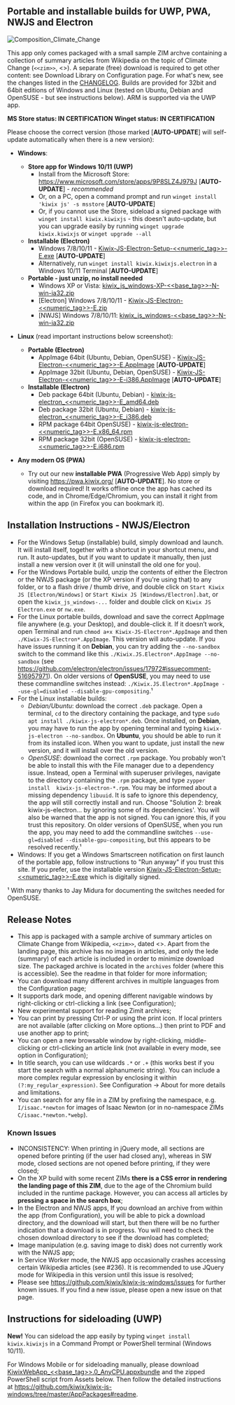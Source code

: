 ## Portable and installable builds for UWP, PWA, NWJS and Electron

![Composition_Climate_Change](https://user-images.githubusercontent.com/4304337/156934052-9260c976-095a-4309-9dcc-a7c307f7575d.png)

This app only comes packaged with a small sample ZIM archve containing a collection of summary articles from Wikipedia on the topic of Climate Change (`<<zim>>`, <<date>>). A separate (free) download is required to get other content: see Download Library on Configuration page. For what's new, see the changes listed in the [CHANGELOG](https://github.com/kiwix/kiwix-js-windows/blob/master/CHANGELOG.md). Builds are provided for 32bit and 64bit editions of Windows and Linux (tested on Ubuntu, Debian and OpenSUSE - but see instructions below). ARM is supported via the UWP app.

**MS Store status: IN CERTIFICATION**
**Winget status: IN CERTIFICATION**

Please choose the correct version (those marked [**AUTO-UPDATE**] will self-update automatically when there is a new version):

* **Windows**:
  - **Store app for Windows 10/11 (UWP)**
    + Install from the Microsoft Store: https://www.microsoft.com/store/apps/9P8SLZ4J979J [**AUTO-UPDATE**] - *recommended*
    + Or, on a PC, open a command prompt and run `winget install 'kiwix js' -s msstore` [**AUTO-UPDATE**]
    + Or, if you cannot use the Store, sideload a signed package with `winget install kiwix.kiwixjs` - this doesn't auto-update, but you can upgrade easily by running `winget upgrade kiwix.kiwixjs` or `winget upgrade --all`
  - **Installable (Electron)**
    + Windows 7/8/10/11 - [Kiwix-JS-Electron-Setup-<<numeric_tag>>-E.exe](https://github.com/kiwix/kiwix-js-windows/releases/download/v<<base_tag>>/Kiwix-JS-Electron-Setup-<<numeric_tag>>-E.exe) [**AUTO-UPDATE**]
    + Alternatively, run `winget install kiwix.kiwixjs.electron` in a Windows 10/11 Terminal [**AUTO-UPDATE**]
  - **Portable - just unzip, no install needed**
    + Windows XP or Vista: [kiwix_js_windows-XP-<<base_tag>>-N-win-ia32.zip](https://github.com/kiwix/kiwix-js-windows/releases/download/v<<base_tag>>/kiwix_js_windows-XP-<<base_tag>>-N-win-ia32.zip)
    + [Electron] Windows 7/8/10/11 - [Kiwix-JS-Electron-<<numeric_tag>>-E.zip](https://github.com/kiwix/kiwix-js-windows/releases/download/v<<base_tag>>/Kiwix-JS-Electron-<<numeric_tag>>-E.zip)
    + [NWJS] Windows 7/8/10/11: [kiwix_js_windows-<<base_tag>>-N-win-ia32.zip](https://github.com/kiwix/kiwix-js-windows/releases/download/v<<base_tag>>/kiwix_js_windows-<<base_tag>>-N-win-ia32.zip)
* **Linux** (read important instructions below screenshot):
  - **Portable (Electron)**
    + AppImage 64bit (Ubuntu, Debian, OpenSUSE) - [Kiwix-JS-Electron-<<numeric_tag>>-E.AppImage](https://github.com/kiwix/kiwix-js-windows/releases/download/v<<base_tag>>/Kiwix-JS-Electron-<<numeric_tag>>-E.AppImage) [**AUTO-UPDATE**]
    + AppImage 32bit (Ubuntu, Debian, OpenSUSE) - [Kiwix-JS-Electron-<<numeric_tag>>-E-i386.AppImage](https://github.com/kiwix/kiwix-js-windows/releases/download/v<<base_tag>>/Kiwix-JS-Electron-<<numeric_tag>>-E-i386.AppImage) [**AUTO-UPDATE**]
  - **Installable (Electron)**
    + Deb package 64bit (Ubuntu, Debian) - [kiwix-js-electron_<<numeric_tag>>-E_amd64.deb](https://github.com/kiwix/kiwix-js-windows/releases/download/v<<base_tag>>/kiwix-js-electron_<<numeric_tag>>-E_amd64.deb)
    + Deb package 32bit (Ubuntu, Debian) - [kiwix-js-electron_<<numeric_tag>>-E_i386.deb](https://github.com/kiwix/kiwix-js-windows/releases/download/v<<base_tag>>/kiwix-js-electron_<<numeric_tag>>-E_i386.deb)
    + RPM package 64bit OpenSUSE) - [kiwix-js-electron-<<numeric_tag>>-E.x86_64.rpm](https://github.com/kiwix/kiwix-js-windows/releases/download/v<<base_tag>>/kiwix-js-electron-<<numeric_tag>>-E.x86_64.rpm)
    + RPM package 32bit (OpenSUSE) - [kiwix-js-electron-<<numeric_tag>>-E.i686.rpm](https://github.com/kiwix/kiwix-js-windows/releases/download/v<<base_tag>>/kiwix-js-electron-<<numeric_tag>>-E.i686.rpm)

* **Any modern OS (PWA)**
  + Try out our new **installable PWA** (Progressive Web App) simply by visiting https://pwa.kiwix.org/ [**AUTO-UPDATE**]. No store or download required! It works offline once the app has cached its code, and in Chrome/Edge/Chromium, you can install it right from within the app (in Firefox you can bookmark it).

## Installation Instructions - NWJS/Electron

* For the Windows Setup (installable) build, simply download and launch. It will install itself, together with a shortcut in your shortcut menu, and run. It auto-updates, but if you want to update it manually, then just install a new version over it (it will uninstall the old one for you).
* For the Windows Portable build, unzip the contents of either the Electron or the NWJS package (or the XP version if you're using that) to any folder, or to a flash drive / thumb drive, and double click on `Start Kiwix JS [Electron/Windows]` or `Start Kiwix JS [Windows/Electron].bat`, or open the `kiwix_js_windows-...` folder and double click on `Kiwix JS Electron.exe` or `nw.exe`.
* For the Linux portable builds, download and save the correct AppImage file anywhere (e.g. your Desktop), and double-click it. If it doesn’t work, open Terminal and run `chmod a+x Kiwix-JS-Electron*.AppImage` and then `./Kiwix-JS-Electron*.AppImage`. This version will auto-update. If you have issues running it on **Debian**, you can try adding the `--no-sandbox` switch to the command like this `./Kiwix.JS.Electron*.AppImage --no-sandbox` (see https://github.com/electron/electron/issues/17972#issuecomment-516957971). On older versions of **OpenSUSE**, you may need to use these commandline switches instead: `./Kiwix.JS.Electron*.AppImage --use-gl=disabled --disable-gpu-compositing`.¹
* For the Linux installable builds:
  + _Debian/Ubuntu_: download the correct `.deb` package. Open a terminal, `cd` to the directory containing the package, and type `sudo apt install ./kiwix-js-electron*.deb`. Once installed, on **Debian**, you may have to run the app by opening terminal and typing `kiwix-js-electron --no-sandbox`. On **Ubuntu**, you should be able to run it from its installed icon. When you want to update, just install the new version, and it will install over the old version.
  + _OpenSUSE_: download the correct `.rpm` package. You probably won't be able to install this with the File manager due to a dependency issue. Instead, open a Terminal with superuser privileges, navigate to the directory containing the `.rpm` package, and type `zypper install  kiwix-js-electron-*.rpm`. You may be informed about a missing dependency `libuuid`. It is safe to ignore this dependency, the app will still correctly install and run. Choose "Solution 2: break kiwix-js-electron... by ignoring some of its dependencies'. You will also be warned that the app is not signed. You can ignore this, if you trust this repository. On older versions of OpenSUSE, when you run the app, you may need to add the commandline switches `--use-gl=disabled --disable-gpu-compositing`, but this appears to be resolved recently.¹
* Windows: If you get a Windows Smartscreen notification on first launch of the portable app, follow instructions to "Run anyway" if you trust this site. If you prefer, use the installable version [Kiwix-JS-Electron-Setup-<<numeric_tag>>-E.exe](https://github.com/kiwix/kiwix-js-windows/releases/download/v<<base_tag>>/Kiwix-JS-Electron-Setup-<<numeric_tag>>-E.exe) which is digitally signed.

¹ With many thanks to Jay Midura for documenting the switches needed for OpenSUSE.

## Release Notes

* This app is packaged with a sample archive of summary articles on Climate Change from Wikipedia, `<<zim>>`, dated <<date>>. Apart from the landing page, this archive has no images in articles, and only the lede (summary) of each article is included in order to minimize download size. The packaged archive is located in the `archives` folder (where this is accessible). See the readme in that folder for more information;
* You can download many different archives in multiple languages from the Configuration page;
* It supports dark mode, and opening different navigable windows by right-clicking or ctrl-clicking a link (see Configuration);
* New experimental support for reading Zimit archives;
* You can print by pressing Ctrl-P or using the print icon. If local printers are not available (after clicking on More options...) then print to PDF and use another app to print;
* You can open a new browsable window by right-clicking, middle-clicking or ctrl-clicking an article link (not available in every mode, see option in Configuration);
* In title search, you can use wildcards `.*` or `.+` (this works best if you start the search with a normal alphanumeric string). You can include a more complex regular expression by enclosing it within `(?:my_regular_expression)`. See Configuration -> About for more details and limitations.
* You can search for any file in a ZIM by prefixing the namespace, e.g. `I/isaac.*newton` for images of Isaac Newton (or in no-namespace ZIMs `C/isaac.*newton.*webp`).

### Known Issues

* INCONSISTENCY: When printing in jQuery mode, all sections are opened before printing (if the user had closed any), whereas in SW mode, closed sections are not opened before printing, if they were closed;
* On the XP build with some recent ZIMs __there is a CSS error in rendering the landing page of this ZIM__, due to the age of the Chromium build included in the runtime package. However, you can access all articles by __pressing a space in the search box__;
* In the Electron and NWJS apps, If you download an archive from within the app (from Configuration), you will be able to pick a download directory, and the download will start, but then there will be no further indication that a download is in progress. You will need to check the chosen download directory to see if the download has completed;
* Image manipulation (e.g. saving image to disk) does not currently work with the NWJS app;
* In Service Worker mode, the NWJS app occasionally crashes accessing certain Wikipedia articles (see #236). It is recommended to use JQuery mode for Wikipedia in this version until this issue is resolved;
* Please see https://github.com/kiwix/kiwix-js-windows/issues for further known issues. If you find a new issue, please open a new issue on that page.

## Instructions for sideloading (UWP)

**New!** You can sideload the app easily by typing `winget install kiwix.kiwixjs` in a Command Prompt or PowerShell terminal (Windows 10/11).

For Windows Mobile or for sideloading manually, please download [KiwixWebApp_<<base_tag>>.0_AnyCPU.appxbundle](https://github.com/kiwix/kiwix-js-windows/releases/download/v<<base_tag>>/KiwixWebApp_<<base_tag>>.0_AnyCPU.appxbundle) and the zipped PowerShell script from Assets below. Then follow the detailed instructions at https://github.com/kiwix/kiwix-js-windows/tree/master/AppPackages#readme.
